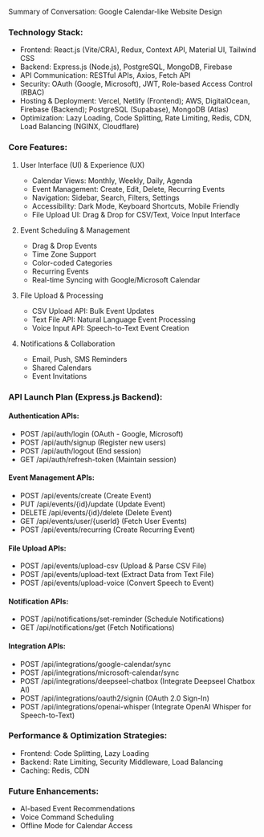 Summary of Conversation: Google Calendar-like Website Design

### Technology Stack:

- Frontend: React.js (Vite/CRA), Redux, Context API, Material UI, Tailwind CSS
- Backend: Express.js (Node.js), PostgreSQL, MongoDB, Firebase
- API Communication: RESTful APIs, Axios, Fetch API
- Security: OAuth (Google, Microsoft), JWT, Role-based Access Control (RBAC)
- Hosting & Deployment: Vercel, Netlify (Frontend); AWS, DigitalOcean, Firebase (Backend); PostgreSQL (Supabase), MongoDB (Atlas)
- Optimization: Lazy Loading, Code Splitting, Rate Limiting, Redis, CDN, Load Balancing (NGINX, Cloudflare)

### Core Features:

1. User Interface (UI) & Experience (UX)

   - Calendar Views: Monthly, Weekly, Daily, Agenda
   - Event Management: Create, Edit, Delete, Recurring Events
   - Navigation: Sidebar, Search, Filters, Settings
   - Accessibility: Dark Mode, Keyboard Shortcuts, Mobile Friendly
   - File Upload UI: Drag & Drop for CSV/Text, Voice Input Interface

2. Event Scheduling & Management

   - Drag & Drop Events
   - Time Zone Support
   - Color-coded Categories
   - Recurring Events
   - Real-time Syncing with Google/Microsoft Calendar

3. File Upload & Processing

   - CSV Upload API: Bulk Event Updates
   - Text File API: Natural Language Event Processing
   - Voice Input API: Speech-to-Text Event Creation

4. Notifications & Collaboration

   - Email, Push, SMS Reminders
   - Shared Calendars
   - Event Invitations

### API Launch Plan (Express.js Backend):

#### Authentication APIs:

- POST /api/auth/login (OAuth - Google, Microsoft)
- POST /api/auth/signup (Register new users)
- POST /api/auth/logout (End session)
- GET /api/auth/refresh-token (Maintain session)

#### Event Management APIs:

- POST /api/events/create (Create Event)
- PUT /api/events/{id}/update (Update Event)
- DELETE /api/events/{id}/delete (Delete Event)
- GET /api/events/user/{userId} (Fetch User Events)
- POST /api/events/recurring (Create Recurring Event)

#### File Upload APIs:

- POST /api/events/upload-csv (Upload & Parse CSV File)
- POST /api/events/upload-text (Extract Data from Text File)
- POST /api/events/upload-voice (Convert Speech to Event)

#### Notification APIs:

- POST /api/notifications/set-reminder (Schedule Notifications)
- GET /api/notifications/get (Fetch Notifications)

#### Integration APIs:

- POST /api/integrations/google-calendar/sync
- POST /api/integrations/microsoft-calendar/sync
- POST /api/integrations/deepseel-chatbox (Integrate Deepseel Chatbox AI)
- POST /api/integrations/oauth2/signin (OAuth 2.0 Sign-In)
- POST /api/integrations/openai-whisper (Integrate OpenAI Whisper for Speech-to-Text)

### Performance & Optimization Strategies:

- Frontend: Code Splitting, Lazy Loading
- Backend: Rate Limiting, Security Middleware, Load Balancing
- Caching: Redis, CDN

### Future Enhancements:

- AI-based Event Recommendations
- Voice Command Scheduling
- Offline Mode for Calendar Access
